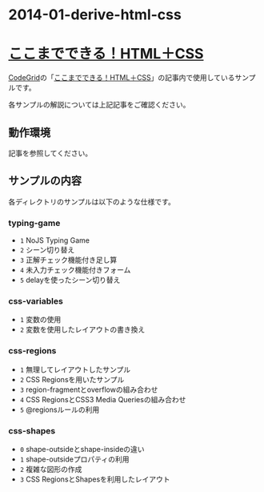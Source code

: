 2014-01-derive-html-css
=======================
# [ここまでできる！HTML＋CSS](https://app.codegrid.net/series/derive-html-css)

[CodeGrid](http://www.codegrid.net/)の「[ここまでできる！HTML＋CSS](https://app.codegrid.net/series/derive-html-css)」の記事内で使用しているサンプルです。

各サンプルの解説については上記記事をご確認ください。

## 動作環境

記事を参照してください。

## サンプルの内容

各ディレクトリのサンプルは以下のような仕様です。

### typing-game

- `1` NoJS Typing Game
- `2` シーン切り替え
- `3` 正解チェック機能付き足し算
- `4` 未入力チェック機能付きフォーム
- `5` delayを使ったシーン切り替え

### css-variables

- `1` 変数の使用
- `2` 変数を使用したレイアウトの書き換え

### css-regions

- `1` 無理してレイアウトしたサンプル
- `2` CSS Regionsを用いたサンプル
- `3` region-fragmentとoverflowの組み合わせ
- `4` CSS RegionsとCSS3 Media Queriesの組み合わせ
- `5` @regionsルールの利用

### css-shapes

- `0` shape-outsideとshape-insideの違い
- `1` shape-outsideプロパティの利用
- `2` 複雑な図形の作成
- `3` CSS RegionsとShapesを利用したレイアウト

